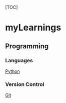 [TOC]

# myLearnings

## Programming

### Languages

[Python](myLearningPython.md)

### Version Control

[Git](myLearningGit.md)

